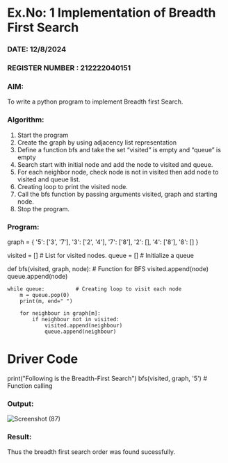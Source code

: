 # Ex.No: 1  Implementation of Breadth First Search 
### DATE: 12/8/2024                                                                         
### REGISTER NUMBER : 212222040151
### AIM: 
To write a python program to implement Breadth first Search. 
### Algorithm:
1. Start the program
2. Create the graph by using adjacency list representation
3. Define a function bfs and take the set “visited” is empty and “queue” is empty
4. Search start with initial node and add the node to visited and queue.
5. For each neighbor node, check node is not in visited then add node to visited and queue list.
6.  Creating loop to print the visited node.
7.   Call the bfs function by passing arguments visited, graph and starting node.
8.   Stop the program.
### Program:
graph = {
 '5': ['3', '7'],
 '3': ['2', '4'],
 '7': ['8'],
 '2': [],
 '4': ['8'],
 '8': []
}

visited = []  # List for visited nodes.
queue = []    # Initialize a queue

def bfs(visited, graph, node):  # Function for BFS
    visited.append(node)
    queue.append(node)

    while queue:          # Creating loop to visit each node
        m = queue.pop(0) 
        print(m, end=" ") 

        for neighbour in graph[m]:
            if neighbour not in visited:
                visited.append(neighbour)
                queue.append(neighbour)

# Driver Code
print("Following is the Breadth-First Search")
bfs(visited, graph, '5')  # Function calling
### Output:
![Screenshot (87)](https://github.com/user-attachments/assets/57ce8ade-5e47-4013-8932-791dc66385bb)
### Result:
Thus the breadth first search order was found sucessfully.
